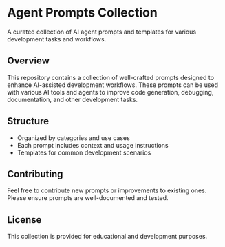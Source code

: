 # Agent Prompts Collection

A curated collection of AI agent prompts and templates for various development tasks and workflows.

## Overview

This repository contains a collection of well-crafted prompts designed to enhance AI-assisted development workflows. These prompts can be used with various AI tools and agents to improve code generation, debugging, documentation, and other development tasks.

## Structure

- Organized by categories and use cases
- Each prompt includes context and usage instructions
- Templates for common development scenarios

## Contributing

Feel free to contribute new prompts or improvements to existing ones. Please ensure prompts are well-documented and tested.

## License

This collection is provided for educational and development purposes.